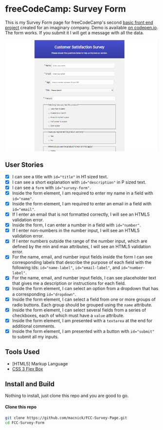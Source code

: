 # freeCodeCamp: Survey Form

This is my Survey Form page for freeCodeCamp's second [basic front end project](https://learn.freecodecamp.org/responsive-web-design/responsive-web-design-projects/build-a-survey-form) created for an imaginary company. Demo is available [on codepen.io](https://codepen.io/macnick/full/YJErGL). The form works. If you submit it I will get a message with all the data.

![Survey Form](/screenshot.png)

## User Stories

- [x] I can see a title with `id="title"` in H1 sized text.
- [x] I can see a short explanation with `id="description"` in P sized text.
- [x] I can see a `form` with `id="survey-form"`.
- [x] Inside the form element, I am required to enter my name in a field with `id="name"`.
- [x] Inside the form element, I am required to enter an email in a field with `id="email"`.
- [x] If I enter an email that is not formatted correctly, I will see an HTML5 validation error.
- [x] Inside the form, I can enter a number in a field with `id="number"`.
- [x] If I enter non-numbers in the number input, I will see an HTML5 validation error.
- [x] If I enter numbers outside the range of the number input, which are defined by the min and max attributes, I will see an HTML5 validation error.
- [x] For the name, email, and number input fields inside the form I can see corresponding labels that describe the purpose of each field with the following ids: `id="name-label"`, `id="email-label"`, and `id="number-label"`.
- [x] For the name, email, and number input fields, I can see placeholder text that gives me a description or instructions for each field.
- [x] Inside the form element, I can select an option from a dropdown that has a corresponding `id="dropdown"`.
- [x] Inside the form element, I can select a field from one or more groups of radio buttons. Each group should be grouped using the `name` attribute.
- [x] Inside the form element, I can select several fields from a series of checkboxes, each of which must have a `value` attribute.
- [x] Inside the form element, I am presented with a `textarea` at the end for additional comments.
- [x] Inside the form element, I am presented with a button with `id="submit"` to submit all my inputs.

## Tools Used

- [HTML5] Markup Language
- [CSS 3 Flex Box](https://developer.mozilla.org/en-US/docs/Web/CSS/CSS_Flexible_Box_Layout)

## Install and Build

Nothing to install, just clone this repo and you are good to go.

#### Clone this repo

```bash
git clone https://github.com/macnick/FCC-Survey-Page.git
cd FCC-Survey-Form
```

